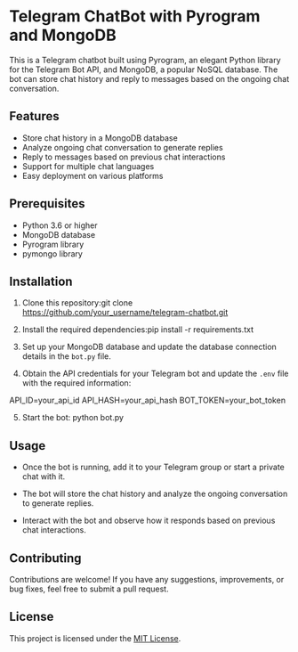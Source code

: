 # Telegram ChatBot with Pyrogram and MongoDB

This is a Telegram chatbot built using Pyrogram, an elegant Python library for the Telegram Bot API, and MongoDB, a popular NoSQL database. The bot can store chat history and reply to messages based on the ongoing chat conversation.

## Features

- Store chat history in a MongoDB database
- Analyze ongoing chat conversation to generate replies
- Reply to messages based on previous chat interactions
- Support for multiple chat languages
- Easy deployment on various platforms

## Prerequisites

- Python 3.6 or higher
- MongoDB database
- Pyrogram library
- pymongo library

## Installation

1. Clone this repository:git clone https://github.com/your_username/telegram-chatbot.git

2. Install the required dependencies:pip install -r requirements.txt


3. Set up your MongoDB database and update the database connection details in the `bot.py` file.

4. Obtain the API credentials for your Telegram bot and update the `.env` file with the required information:

API_ID=your_api_id
API_HASH=your_api_hash
BOT_TOKEN=your_bot_token


5. Start the bot: python bot.py



## Usage

- Once the bot is running, add it to your Telegram group or start a private chat with it.

- The bot will store the chat history and analyze the ongoing conversation to generate replies.

- Interact with the bot and observe how it responds based on previous chat interactions.

## Contributing

Contributions are welcome! If you have any suggestions, improvements, or bug fixes, feel free to submit a pull request.

## License

This project is licensed under the [MIT License](https://opensource.org/licenses/MIT).





